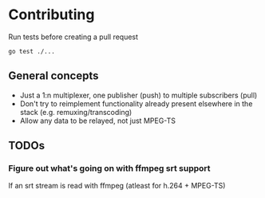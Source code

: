 # Contributing
Run tests before creating a pull request
```
go test ./...
```

## General concepts
  - Just a 1:n multiplexer, one publisher (push) to multiple subscribers (pull)
  - Don't try to reimplement functionality already present elsewhere in the stack (e.g. remuxing/transcoding)
  - Allow any data to be relayed, not just MPEG-TS

## TODOs
### Figure out what's going on with ffmpeg srt support
If an srt stream is read with ffmpeg (atleast for h.264 + MPEG-TS)